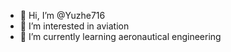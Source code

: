 - 👋 Hi, I’m @Yuzhe716
- 👀 I’m interested in aviation
- 🌱 I’m currently learning aeronautical engineering

<!---
Yuzhe716/Yuzhe716 is a ✨ special ✨ repository because its `README.md` (this file) appears on your GitHub profile.
You can click the Preview link to take a look at your changes.
--->
